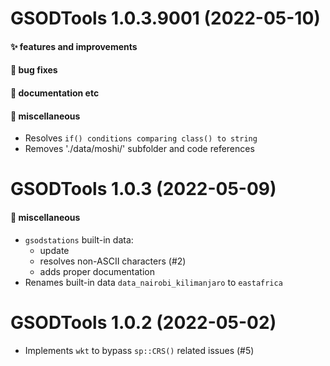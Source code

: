 # GSODTools 1.0.3.9001 (2022-05-10)

#### ✨ features and improvements

#### 🐛 bug fixes

#### 💬 documentation etc

#### 🍬 miscellaneous

  * Resolves `if() conditions comparing class() to string`
  * Removes './data/moshi/' subfolder and code references


# GSODTools 1.0.3 (2022-05-09)

#### 🍬 miscellaneous

  * `gsodstations` built-in data:
    - update
    - resolves non-ASCII characters (#2)
    - adds proper documentation
  * Renames built-in data `data_nairobi_kilimanjaro` to `eastafrica`


# GSODTools 1.0.2 (2022-05-02)

  * Implements `wkt` to bypass `sp::CRS()` related issues (#5)
